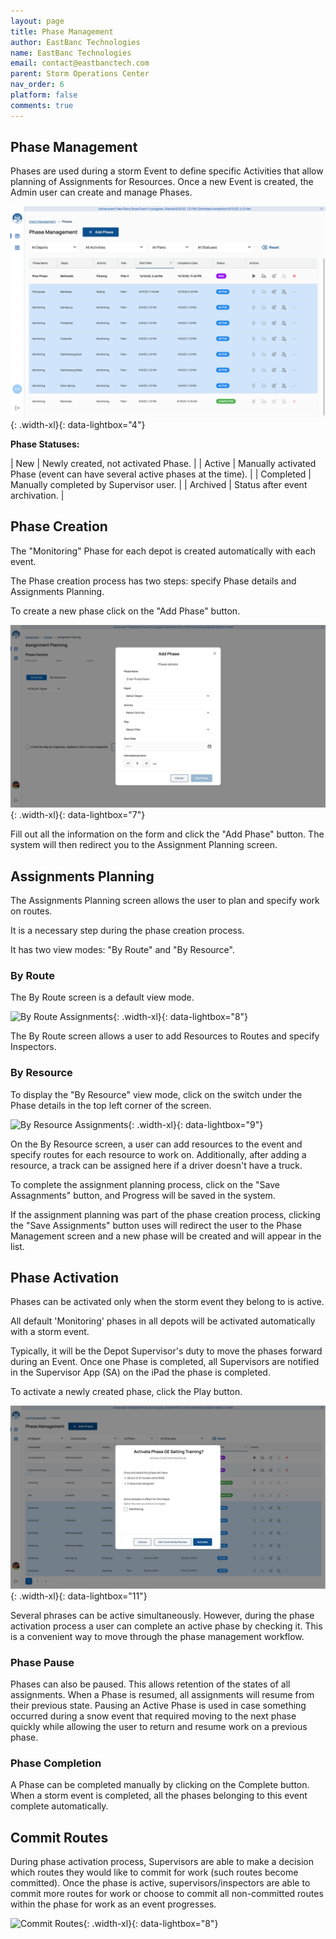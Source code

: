 ```yaml
---
layout: page
title: Phase Management
author: EastBanc Technologies
name: EastBanc Technologies
email: contact@eastbanctech.com
parent: Storm Operations Center
nav_order: 6
platform: false
comments: true
---
```


<section id="Phase-Management" markdown="1">

## Phase Management

Phases are used during a storm Event to define specific Activities that allow planning of Assignments for Resources. Once a new Event is created, the Admin user can create and manage Phases.

![Phases](/images/soc/soc-event-management/phase-management.png){: .width-xl}{: data-lightbox="4"}


**Phase Statuses:**

| New | Newly created, not activated Phase. |
| Active | Manually activated Phase (event can have several active phases at the time). |
| Completed | Manually completed by Supervisor user. |
| Archived | Status after event archivation. |

<section id="Phase-Creation" markdown="1">

## Phase Creation

The "Monitoring" Phase for each depot is created automatically with each event.

The Phase creation process has two steps: specify Phase details and Assignments Planning.

To create a new phase click on the "Add Phase" button.

![Phase Creation](/images/soc/soc-event-management/add-phase.png){: .width-xl}{: data-lightbox="7"}

Fill out all the information on the form and click the "Add Phase" button. The system will then redirect you to the Assignment Planning screen.

</section>



<section id="Assignments-Planning" markdown="1">

## Assignments Planning

The Assignments Planning screen allows the user to plan and specify work on routes.

It is a necessary step during the phase creation process.

It has two view modes: "By Route" and "By Resource".

### By Route

The By Route screen is a default view mode.

![By Route Assignments](/images/soc/soc-event-management/edit-driver-assignments.png){: .width-xl}{: data-lightbox="8"}

The By Route screen allows a user to add Resources to Routes and specify Inspectors.


### By Resource

To display the "By Resource" view mode, click on the switch under the Phase details in the top left corner of the screen.

![By Resource Assignments](/images/soc/soc-event-management/edit-driver-assignments1.png){: .width-xl}{: data-lightbox="9"}

On the By Resource screen, a user can add resources to the event and specify routes for each resource to work on.
Additionally, after adding a resource, a track can be assigned here if a driver doesn't have a truck.

To complete the assignment planning process, click on the "Save Assagnments" button, and Progress will be saved in the system. 

If the assignment planning was part of the phase creation process, clicking the "Save Assignments" button uses will redirect the user to the Phase Management screen and a new phase will be created and will appear in the list.

</section>




<section id="Phase-Activation" markdown="1">

## Phase Activation

Phases can be activated only when the storm event they belong to is active.

All default 'Monitoring' phases in all depots will be activated automatically with a storm event.

Typically, it will be the Depot Supervisor's duty to move the phases forward during an Event. Once one Phase is completed, all Supervisors are notified in the Supervisor App (SA) on the iPad the phase is completed.

To activate a newly created phase, click the Play button.

![Phase Activation](/images/soc/soc-event-management/phase-activation.png){: .width-xl}{: data-lightbox="11"}

Several phrases can be active simultaneously.
However, during the phase activation process a user can complete an active phase by checking it. This is a convenient way to move through the phase management workflow.


### Phase Pause

Phases can also be paused. This allows retention of the states of all assignments. When a Phase is resumed, all assignments will resume from their previous state. Pausing an Active Phase is used in case something occurred during a snow event that required moving to the next phase quickly while allowing the user to return and resume work on a previous phase. 

### Phase Completion

A Phase can be completed manually by clicking on the Complete button.
When a storm event is completed, all the phases belonging to this event complete automatically.

</section>
</section>


<section id="Commit-Routes" markdown="1">

## Commit Routes

During phase activation process, Supervisors are able to make a decision which routes they would like to commit for work (such routes become committed).
Once the phase is active, supervisors/inspectors are able to commit more routes for work or choose to commit all non-committed routes within the phase for work as an event progresses.

![Commit Routes](/images/soc/soc-event-management/commit-routes.png){: .width-xl}{: data-lightbox="8"}

</section>
